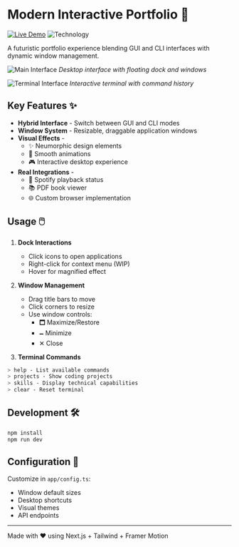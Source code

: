 # Modern Interactive Portfolio 🌟

[![Live Demo](https://img.shields.io/badge/demo-live-green?style=for-the-badge)](https://dualportfolioo.vercel.app)
![Technology](https://img.shields.io/badge/tech-next.js%2C%20framer%20motion%2C%20tailwind-cyan?style=for-the-badge)

A futuristic portfolio experience blending GUI and CLI interfaces with dynamic window management.

![Main Interface](/screenshots/main.png) _Desktop interface with floating dock and windows_

![Terminal Interface](/screenshots/terminal.png) _Interactive terminal with command history_

## Key Features ✨

- **Hybrid Interface** - Switch between GUI and CLI modes
- **Window System** - Resizable, draggable application windows
- **Visual Effects** -
  - ✨ Neumorphic design elements
  - 🌈 Smooth animations
  - 🎮 Interactive desktop experience
- **Real Integrations** -
  - 🎵 Spotify playback status
  - 📚 PDF book viewer
  - 🌐 Custom browser implementation

## Usage 🖱️

1. **Dock Interactions**

   - Click icons to open applications
   - Right-click for context menu (WIP)
   - Hover for magnified effect

2. **Window Management**

   - Drag title bars to move
   - Click corners to resize
   - Use window controls:
     - 🗖 Maximize/Restore
     - 🗕 Minimize
     - ✕ Close

3. **Terminal Commands**

```bash
> help - List available commands
> projects - Show coding projects
> skills - Display technical capabilities
> clear - Reset terminal
```

## Development 🛠️

```bash
npm install
npm run dev
```

## Configuration 🔧

Customize in `app/config.ts`:

- Window default sizes
- Desktop shortcuts
- Visual themes
- API endpoints

---

Made with ❤️ using Next.js + Tailwind + Framer Motion
